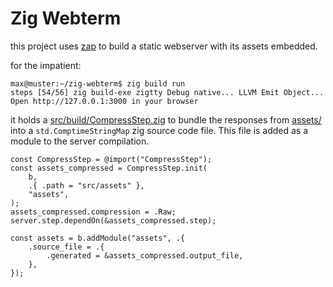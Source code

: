# Zig Webterm

this project uses [zap]([https://](https://github.com/zigzap/zap)) to build a static webserver with its assets embedded.

for the impatient:

```
max@muster:~/zig-webterm$ zig build run
steps [54/56] zig build-exe zigtty Debug native... LLVM Emit Object... 
Open http://127.0.0.1:3000 in your browser
```

it holds a [src/build/CompressStep.zig](src/build/CompressStep.zig) to
bundle the responses from [assets/](assets/)
into a `std.ComptimeStringMap` zig source code file.
This file is added as a module to the server compilation.

```
const CompressStep = @import("CompressStep");
const assets_compressed = CompressStep.init(
    b,
    .{ .path = "src/assets" },
    "assets",
);
assets_compressed.compression = .Raw;
server.step.dependOn(&assets_compressed.step);

const assets = b.addModule("assets", .{
    .source_file = .{
        .generated = &assets_compressed.output_file,
    },
});
```